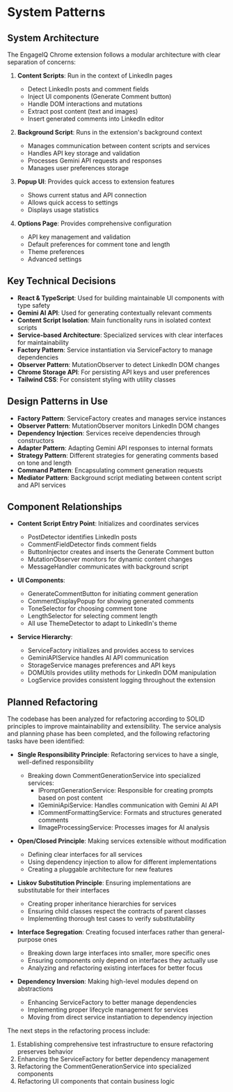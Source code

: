# System Patterns

## System Architecture
The EngageIQ Chrome extension follows a modular architecture with clear separation of concerns:

1. **Content Scripts**: Run in the context of LinkedIn pages
   - Detect LinkedIn posts and comment fields
   - Inject UI components (Generate Comment button)
   - Handle DOM interactions and mutations
   - Extract post content (text and images)
   - Insert generated comments into LinkedIn editor

2. **Background Script**: Runs in the extension's background context
   - Manages communication between content scripts and services
   - Handles API key storage and validation
   - Processes Gemini API requests and responses
   - Manages user preferences storage

3. **Popup UI**: Provides quick access to extension features
   - Shows current status and API connection
   - Allows quick access to settings
   - Displays usage statistics

4. **Options Page**: Provides comprehensive configuration
   - API key management and validation
   - Default preferences for comment tone and length
   - Theme preferences
   - Advanced settings

## Key Technical Decisions
- **React & TypeScript**: Used for building maintainable UI components with type safety
- **Gemini AI API**: Used for generating contextually relevant comments
- **Content Script Isolation**: Main functionality runs in isolated context scripts
- **Service-based Architecture**: Specialized services with clear interfaces for maintainability
- **Factory Pattern**: Service instantiation via ServiceFactory to manage dependencies
- **Observer Pattern**: MutationObserver to detect LinkedIn DOM changes
- **Chrome Storage API**: For persisting API keys and user preferences
- **Tailwind CSS**: For consistent styling with utility classes

## Design Patterns in Use
- **Factory Pattern**: ServiceFactory creates and manages service instances
- **Observer Pattern**: MutationObserver monitors LinkedIn DOM changes
- **Dependency Injection**: Services receive dependencies through constructors
- **Adapter Pattern**: Adapting Gemini API responses to internal formats
- **Strategy Pattern**: Different strategies for generating comments based on tone and length
- **Command Pattern**: Encapsulating comment generation requests
- **Mediator Pattern**: Background script mediating between content script and API services

## Component Relationships
- **Content Script Entry Point**: Initializes and coordinates services
  - PostDetector identifies LinkedIn posts
  - CommentFieldDetector finds comment fields
  - ButtonInjector creates and inserts the Generate Comment button
  - MutationObserver monitors for dynamic content changes
  - MessageHandler communicates with background script

- **UI Components**:
  - GenerateCommentButton for initiating comment generation
  - CommentDisplayPopup for showing generated comments
  - ToneSelector for choosing comment tone
  - LengthSelector for selecting comment length
  - All use ThemeDetector to adapt to LinkedIn's theme

- **Service Hierarchy**:
  - ServiceFactory initializes and provides access to services
  - GeminiAPIService handles AI API communication
  - StorageService manages preferences and API keys
  - DOMUtils provides utility methods for LinkedIn DOM manipulation
  - LogService provides consistent logging throughout the extension

## Planned Refactoring
The codebase has been analyzed for refactoring according to SOLID principles to improve maintainability and extensibility. The service analysis and planning phase has been completed, and the following refactoring tasks have been identified:

- **Single Responsibility Principle**: Refactoring services to have a single, well-defined responsibility
  - Breaking down CommentGenerationService into specialized services:
    - IPromptGenerationService: Responsible for creating prompts based on post content
    - IGeminiApiService: Handles communication with Gemini AI API
    - ICommentFormattingService: Formats and structures generated comments
    - IImageProcessingService: Processes images for AI analysis

- **Open/Closed Principle**: Making services extensible without modification
  - Defining clear interfaces for all services
  - Using dependency injection to allow for different implementations
  - Creating a pluggable architecture for new features

- **Liskov Substitution Principle**: Ensuring implementations are substitutable for their interfaces
  - Creating proper inheritance hierarchies for services
  - Ensuring child classes respect the contracts of parent classes
  - Implementing thorough test cases to verify substitutability

- **Interface Segregation**: Creating focused interfaces rather than general-purpose ones
  - Breaking down large interfaces into smaller, more specific ones
  - Ensuring components only depend on interfaces they actually use
  - Analyzing and refactoring existing interfaces for better focus

- **Dependency Inversion**: Making high-level modules depend on abstractions
  - Enhancing ServiceFactory to better manage dependencies
  - Implementing proper lifecycle management for services
  - Moving from direct service instantiation to dependency injection

The next steps in the refactoring process include:
1. Establishing comprehensive test infrastructure to ensure refactoring preserves behavior
2. Enhancing the ServiceFactory for better dependency management
3. Refactoring the CommentGenerationService into specialized components
4. Refactoring UI components that contain business logic
